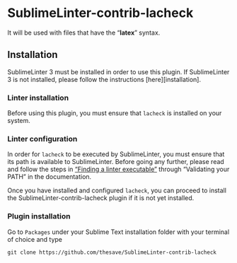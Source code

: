 SublimeLinter-contrib-lacheck
================================

It will be used with files that have the “__latex__” syntax.

## Installation
SublimeLinter 3 must be installed in order to use this plugin. If SublimeLinter 3 is not installed, please follow the instructions [here][installation].

### Linter installation
Before using this plugin, you must ensure that `lacheck` is installed on your system.

### Linter configuration
In order for `lacheck` to be executed by SublimeLinter, you must ensure that its path is available to SublimeLinter. Before going any further, please read and follow the steps in [“Finding a linter executable”](http://sublimelinter.readthedocs.org/en/latest/troubleshooting.html#finding-a-linter-executable) through “Validating your PATH” in the documentation.

Once you have installed and configured `lacheck`, you can proceed to install the SublimeLinter-contrib-lacheck plugin if it is not yet installed.

### Plugin installation
Go to `Packages` under your Sublime Text installation folder with your terminal of choice and type

`git clone https://github.com/thesave/SublimeLinter-contrib-lacheck`